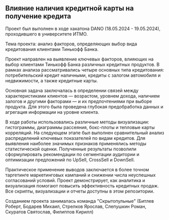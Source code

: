 ## Влияние наличия кредитной карты на получение кредита

Проект был выполнен в ходе хакатона DANO (18.05.2024 - 19.05.2024), проходившего в университете ИТМО.

Тема проекта: анализ факторов, определяющих выбор вида кредитования клиентами Тинькофф Банка.

Проект направлен на выявление ключевых факторов, влияющих на выбор клиентами Тинькофф Банка различных кредитных продуктов. В рамках анализа рассматривались четыре основных типа кредитования: потребительский кредит наличными, кредиты с залогом автомобиля и недвижимости, а также кредитные карты.

Основная задача заключалась в определении связей между характеристиками клиентов — возрастом, уровнем дохода, наличием залогов и другими факторами — и их предпочтениями при выборе продукта. Для этого была проведена глубокая предобработка данных и агрегация информации на уровне клиента.

В ходе работы использовались различные методы визуализации: гистограммы, диаграммы рассеяния, бокс-плоты и тепловые карты корреляций. На следующем этапе был выполнен сравнительный анализ распределений ключевых показателей по видам кредитов. Для выявления наиболее значимых признаков применялись методы статистической оценки. Полученные результаты позволили сформулировать рекомендации по сегментации аудитории и оптимизации предложений по UpSell, CrossSell и DownSell.

Практическое применение выводов заключается в более точном таргетинге маркетинговых кампаний и снижении числа неуспешных согласований условий. Проект демонстрирует, как аналитика и визуализация помогают повысить эффективность кредитных продаж. Все скрипты, визуализации и отчеты доступны в этом репозитории.

Созданием проекта занималась команда "Скрытопульные" (Битлев Роберт, Бодарев Михаил, Стрелков Ярослав, Слепушкин Роман, Скуратов Святослав, Филиппов Кирилл)